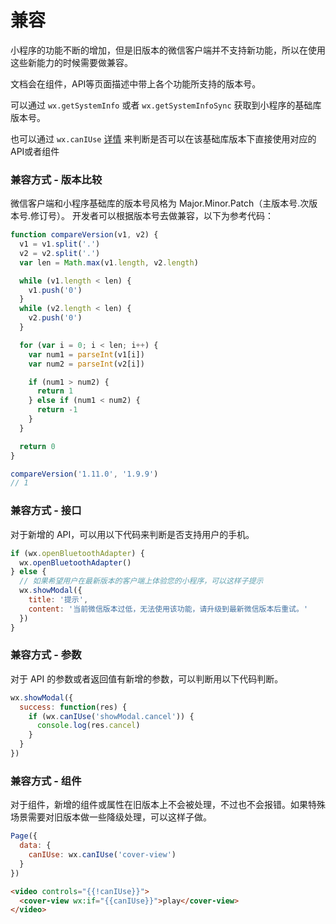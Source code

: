 # 兼容

小程序的功能不断的增加，但是旧版本的微信客户端并不支持新功能，所以在使用这些新能力的时候需要做兼容。

文档会在组件，API等页面描述中带上各个功能所支持的版本号。

可以通过 `wx.getSystemInfo` 或者 `wx.getSystemInfoSync` 获取到小程序的基础库版本号。

也可以通过 `wx.canIUse` [详情](../api/api-caniuse.md) 来判断是否可以在该基础库版本下直接使用对应的API或者组件

### 兼容方式 - 版本比较
微信客户端和小程序基础库的版本号风格为 Major.Minor.Patch（主版本号.次版本号.修订号）。
开发者可以根据版本号去做兼容，以下为参考代码：


```javascript
function compareVersion(v1, v2) {
  v1 = v1.split('.')
  v2 = v2.split('.')
  var len = Math.max(v1.length, v2.length)

  while (v1.length < len) {
    v1.push('0')
  }
  while (v2.length < len) {
    v2.push('0')
  }

  for (var i = 0; i < len; i++) {
    var num1 = parseInt(v1[i])
    var num2 = parseInt(v2[i])

    if (num1 > num2) {
      return 1
    } else if (num1 < num2) {
      return -1
    }
  }

  return 0
}

compareVersion('1.11.0', '1.9.9')
// 1
```

### 兼容方式 - 接口

对于新增的 API，可以用以下代码来判断是否支持用户的手机。
```js
if (wx.openBluetoothAdapter) {
  wx.openBluetoothAdapter()
} else {
  // 如果希望用户在最新版本的客户端上体验您的小程序，可以这样子提示
  wx.showModal({
    title: '提示',
    content: '当前微信版本过低，无法使用该功能，请升级到最新微信版本后重试。'
  })
}
```

### 兼容方式 - 参数

对于 API 的参数或者返回值有新增的参数，可以判断用以下代码判断。
```js
wx.showModal({
  success: function(res) {
    if (wx.canIUse('showModal.cancel')) {
      console.log(res.cancel)
    }
  }
})
```

### 兼容方式 - 组件

对于组件，新增的组件或属性在旧版本上不会被处理，不过也不会报错。如果特殊场景需要对旧版本做一些降级处理，可以这样子做。

```js
Page({
  data: {
    canIUse: wx.canIUse('cover-view')
  }
})
```
```html
<video controls="{{!canIUse}}">
  <cover-view wx:if="{{canIUse}}">play</cover-view>
</video>
```

